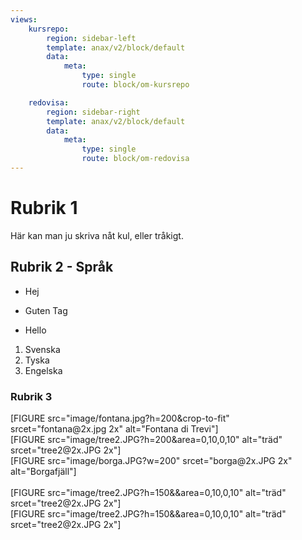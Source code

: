 ```yaml
---
views:
    kursrepo:
        region: sidebar-left
        template: anax/v2/block/default
        data:
            meta:
                type: single
                route: block/om-kursrepo

    redovisa:
        region: sidebar-right
        template: anax/v2/block/default
        data:
            meta:
                type: single
                route: block/om-redovisa
---
```

Rubrik 1
=========

Här kan man ju skriva nåt kul, eller tråkigt.

Rubrik 2 - Språk
------------
* Hej
+ Guten Tag
- Hello

1. Svenska
2. Tyska
3. Engelska

### Rubrik 3

<div class="testdiv">
  [FIGURE src="image/fontana.jpg?h=200&crop-to-fit" srcet="fontana@2x.jpg 2x" alt="Fontana di Trevi"]
</div>
<div class="testdiv test01">
  [FIGURE src="image/tree2.JPG?h=200&area=0,10,0,10"  alt="träd" srcet="tree2@2x.JPG 2x"]
</div>
<div class="testdiv">
  [FIGURE src="image/borga.JPG?w=200" srcet="borga@2x.JPG 2x" alt="Borgafjäll"]
</div>

<br>

<div class="line"></div>

<div class="testdiv2">
  <div class="test2">
    [FIGURE src="image/tree2.JPG?h=150&&area=0,10,0,10" alt="träd" srcet="tree2@2x.JPG 2x"]
  </div>
</div>

<div class="testdiv2">
  <div class="test2">
    [FIGURE src="image/tree2.JPG?h=150&&area=0,10,0,10" alt="träd" srcet="tree2@2x.JPG 2x"]
  </div>
</div>
